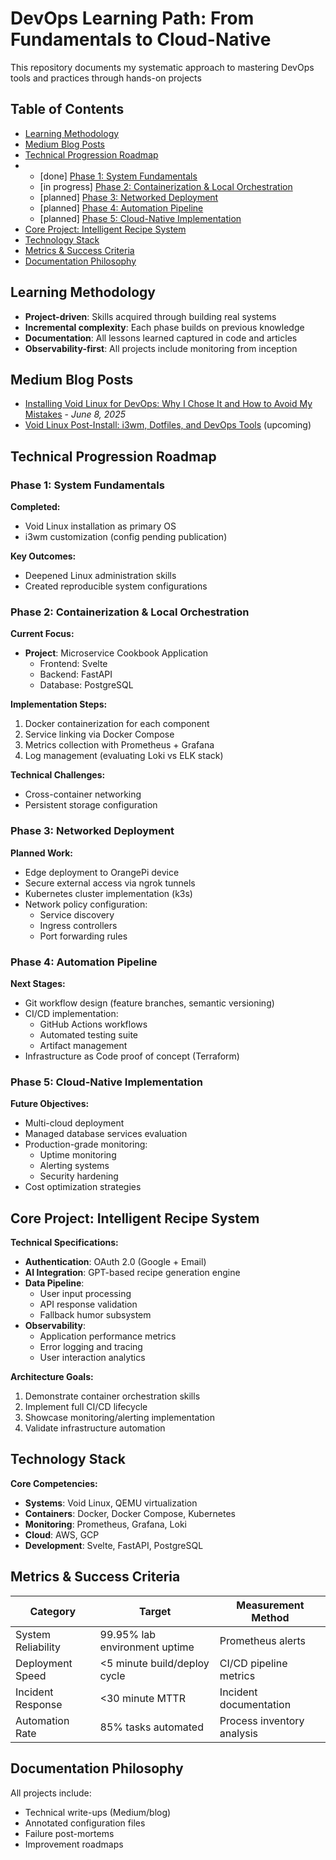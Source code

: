 # DevOps Learning Path: From Fundamentals to Cloud-Native
This repository documents my systematic approach to mastering DevOps tools and practices through hands-on projects


## Table of Contents
- [Learning Methodology](#learning-methodology)
- [Medium Blog Posts](#medium-blog-posts)
- [Technical Progression Roadmap](#technical-progression-roadmap)
- - [done] [Phase 1: System Fundamentals](#phase-1-system-fundamentals)
  - [in progress] [Phase 2: Containerization & Local Orchestration](#phase-2-containerization--local-orchestration)
  - [planned] [Phase 3: Networked Deployment](#phase-3-networked-deployment)
  - [planned] [Phase 4: Automation Pipeline](#phase-4-automation-pipeline)
  - [planned] [Phase 5: Cloud-Native Implementation](#phase-5-cloud-native-implementation)
- [Core Project: Intelligent Recipe System](#core-project-intelligent-recipe-system)
- [Technology Stack](#technology-stack)
- [Metrics & Success Criteria](#metrics--success-criteria)
- [Documentation Philosophy](#documentation-philosophy)


## Learning Methodology
- **Project-driven**: Skills acquired through building real systems
- **Incremental complexity**: Each phase builds on previous knowledge
- **Documentation**: All lessons learned captured in code and articles
- **Observability-first**: All projects include monitoring from inception


## Medium Blog Posts
- [Installing Void Linux for DevOps: Why I Chose It and How to Avoid My Mistakes](https://medium.com/@Svitlana_Polishchuk/installing-void-linux-for-devops-why-i-chose-it-and-how-to-avoid-my-mistakes-efffb437a960?source=friends_link&sk=ab5b08c979210fe3cc792abb9a4b40e7) - *June 8, 2025*
- [Void Linux Post-Install: i3wm, Dotfiles, and DevOps Tools](#) (upcoming)


## Technical Progression Roadmap


### Phase 1: System Fundamentals
**Completed:**
- Void Linux installation as primary OS  
- i3wm customization (config pending publication) 

**Key Outcomes:**  
- Deepened Linux administration skills  
- Created reproducible system configurations  


### Phase 2: Containerization & Local Orchestration
**Current Focus:**
- **Project**: Microservice Cookbook Application  
  - Frontend: Svelte  
  - Backend: FastAPI  
  - Database: PostgreSQL  

**Implementation Steps:**
1. Docker containerization for each component  
2. Service linking via Docker Compose  
3. Metrics collection with Prometheus + Grafana  
4. Log management (evaluating Loki vs ELK stack)  

**Technical Challenges:**  
- Cross-container networking  
- Persistent storage configuration  


### Phase 3: Networked Deployment
**Planned Work:**
- Edge deployment to OrangePi device  
- Secure external access via ngrok tunnels  
- Kubernetes cluster implementation (k3s)  
- Network policy configuration:  
  - Service discovery  
  - Ingress controllers  
  - Port forwarding rules  


### Phase 4: Automation Pipeline
**Next Stages:**
- Git workflow design (feature branches, semantic versioning)  
- CI/CD implementation:  
  - GitHub Actions workflows  
  - Automated testing suite  
  - Artifact management  
- Infrastructure as Code proof of concept (Terraform)  


### Phase 5: Cloud-Native Implementation
**Future Objectives:**
- Multi-cloud deployment 
- Managed database services evaluation  
- Production-grade monitoring:  
  - Uptime monitoring  
  - Alerting systems  
  - Security hardening  
- Cost optimization strategies  



## Core Project: Intelligent Recipe System

**Technical Specifications:**
- **Authentication**: OAuth 2.0 (Google + Email)  
- **AI Integration**: GPT-based recipe generation engine  
- **Data Pipeline**:  
  - User input processing  
  - API response validation  
  - Fallback humor subsystem  
- **Observability**:  
  - Application performance metrics  
  - Error logging and tracing  
  - User interaction analytics  

**Architecture Goals:**
1. Demonstrate container orchestration skills  
2. Implement full CI/CD lifecycle  
3. Showcase monitoring/alerting implementation  
4. Validate infrastructure automation  



## Technology Stack

**Core Competencies:**
- **Systems**: Void Linux, QEMU virtualization  
- **Containers**: Docker, Docker Compose, Kubernetes  
- **Monitoring**: Prometheus, Grafana, Loki  
- **Cloud**: AWS, GCP  
- **Development**: Svelte, FastAPI, PostgreSQL  


## Metrics & Success Criteria

| Category           | Target                      | Measurement Method          |
|--------------------|----------------------------|----------------------------|
| System Reliability | 99.95% lab environment uptime | Prometheus alerts          |
| Deployment Speed   | <5 minute build/deploy cycle | CI/CD pipeline metrics     |
| Incident Response | <30 minute MTTR             | Incident documentation     |
| Automation Rate    | 85% tasks automated         | Process inventory analysis |


## Documentation Philosophy
All projects include:
- Technical write-ups (Medium/blog)
- Annotated configuration files
- Failure post-mortems
- Improvement roadmaps


